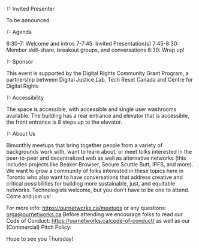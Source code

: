 ⚐ Invited Presenter

To be announced

⚐ Agenda

6:30-7: Welcome and intros
7-7:45: Invited Presentation(s)
7:45-8:30: Member skill-share, breakout groups, and conversations
8:30: Wrap up!

⚐ Sponsor

This event is supported by the Digital Rights Community Grant Program, a partnership between Digital Justice Lab, Tech Reset Canada and Centre for Digital Rights

⚐ Accessibility

The space is accessible, with accessible and single user washrooms available. The building has a rear entrance and elevator that is accessible, the front entrance is 8 steps up to the elevator.

⚐ About Us

Bimonthly meetups that bring together people from a variety of backgrounds work with, want to learn about, or meet folks interested in the peer-to-peer and decentralized web as well as alternative networks (this includes projects like Beaker Browser, Secure Scuttle Butt, IPFS, and more). We want to grow a community of folks interested in these topics here in Toronto who also want to have conversations that address creative and critical possibilities for building more sustainable, just, and equitable networks. Technologists welcome, but you don't have to be one to attend. Come and join us!

For more info: https://ournetworks.ca/meetups or any questions: orga@ournetworks.ca
Before attending we encourage folks to read our Code of Conduct: https://ournetworks.ca/code-of-conduct/
as well as our (Commercial) Pitch Policy:

Hope to see you Thursday!
